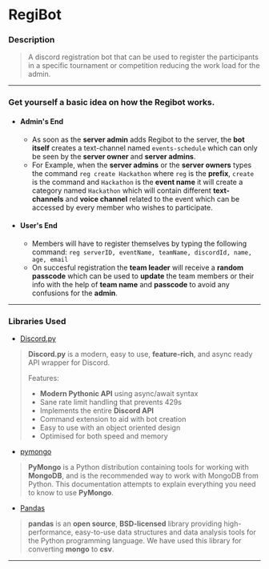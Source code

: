 # RegiBot
### Description
>
>A discord registration bot that can be used to register the participants in a specific tournament or competition reducing the work load for the admin.

---

### Get yourself a basic idea on how the Regibot works.
- #### Admin's End
  - As soon as the **server admin** adds Regibot to the server, the **bot itself** creates a text-channel named `events-schedule` which can only be seen by the **server owner** and **server admins**.
  - For Example, when the **server admins** or the **server owners** types the command `reg create Hackathon` where `reg` is the **prefix**, `create` is the command and `Hackathon` is the **event name** it will create a category named `Hackathon` which will contain different **text-channels** and **voice channel** related to the event which can be accessed by every member who wishes to participate.
- #### User's End 
    - Members will have to register themselves by typing the following command:
    `reg serverID, eventName, teamName, discordId, name, age, email`
    <!-- For Example:
    Leader's Info followed by teammates where teammates info will be continued after the leader's info separating with a ','
    `reg serverID, Hackathon, LaziX, discordId, Rutvik, 21, rj@gmail.com` -->
    - On succesful registration the **team leader** will receive a **random passcode** which can be used to **update** the team members or their info with the help of **team name** and **passcode** to avoid any confusions for the **admin**.

---

### Libraries Used
- [Discord.py](https://discordpy.readthedocs.io/en/latest/api.html#)
>**Discord.py** is a modern, easy to use, **feature-rich**, and async ready API wrapper for Discord.
> 
>Features:
  >- **Modern Pythonic API** using async/await syntax
  >- Sane rate limit handling that prevents 429s
  >- Implements the entire **Discord API**
  >- Command extension to aid with bot creation
  >- Easy to use with an object oriented design
  >- Optimised for both speed and memory

- [pymongo](https://docs.mongodb.com/drivers/pymongo/)
> **PyMongo** is a Python distribution containing tools for working with **MongoDB**, and is the recommended way to work with MongoDB from Python. This documentation attempts to explain everything you need to know to use **PyMongo**.

- [Pandas](https://pandas.pydata.org/pandas-docs/stable/)
> **pandas** is an **open source**, **BSD-licensed** library providing high-performance, easy-to-use data structures and data analysis tools for the Python programming language. We have used this library for converting **mongo** to **csv**.

 ---
